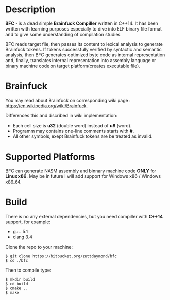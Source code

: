 # Description #
**BFC** - is a dead simple **Brainfuck Compiller** written in C++14. It has been written with learning purposes especially to dive into ELF binary file format and to give some understanding of compilation studies.

BFC reads target file, then passes its content to lexical analysis to generate Brainfuck tokens. If tokens successfully verified by syntactic and semantic analysis, then BFC generates optimized byte code as internal representation and, finally, translates internal representation into assembly language or binary machine code on target platform(creates executable file).

# Brainfuck #
You may read about Brainfuck on corresponding wiki page : https://en.wikipedia.org/wiki/Brainfuck. 

Differences this and discribed in wiki implementation:

* Each cell size is **u32** (double word) instead of **u8** (word).
* Programm may contains one-line comments starts with **#**.
* All other symbols, exept Brainfuck tokens are be treated as invalid.

# Supported Platforms #
BFC can generate NASM assembly and binnary machine code **ONLY** for **Linux x86**. May be in future I will add support for Windows x86 / Windows x86_64.

# Build #
There is no any external dependencies, but you need compiller with **C++14** support, for example:

* g++ 5.1
* clang 3.4

Clone the repo to your machine:
```
$ git clone https://bitbucket.org/zettdaymond/bfc
$ cd ./bfc
```
Then to compile type:
```
$ mkdir build
$ cd build
$ cmake ..
$ make
```